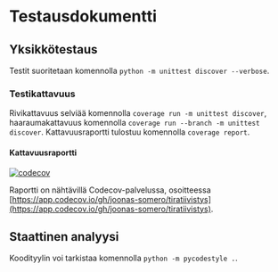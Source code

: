 # Testausdokumentti

## Yksikkötestaus

Testit suoritetaan komennolla `python -m unittest discover --verbose`.


### Testikattavuus

Rivikattavuus selviää komennolla `coverage run -m unittest discover`, haaraumakattavuus komennolla `coverage run --branch -m unittest discover`. Kattavuusraportti tulostuu komennolla `coverage report`.


#### Kattavuusraportti

[![codecov](https://codecov.io/gh/joonas-somero/tiratiivistys/graph/badge.svg?token=ES3YTXJVHD)](https://codecov.io/gh/joonas-somero/tiratiivistys)

Raportti on nähtävillä Codecov-palvelussa, osoitteessa [https://app.codecov.io/gh/joonas-somero/tiratiivistys](https://app.codecov.io/gh/joonas-somero/tiratiivistys).


## Staattinen analyysi

Koodityylin voi tarkistaa komennolla `python -m pycodestyle .`.
